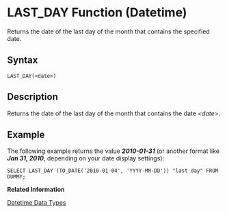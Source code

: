 <!-- loio20e23ede75191014a1c2e3271722de36 -->

# LAST\_DAY Function \(Datetime\)

Returns the date of the last day of the month that contains the specified date.



<a name="loio20e23ede75191014a1c2e3271722de36__sql_function_last_day_1sql_function_last_day_syntax"/>

## Syntax

```
LAST_DAY(<date>)
```



<a name="loio20e23ede75191014a1c2e3271722de36__sql_function_last_day_1sql_function_last_day_description"/>

## Description

Returns the date of the last day of the month that contains the date *<date\>*.



<a name="loio20e23ede75191014a1c2e3271722de36__sql_function_last_day_1sql_function_last_day_examples"/>

## Example

The following example returns the value ***2010-01-31*** \(or another format like ***Jan 31, 2010***, depending on your date display settings\):

```
SELECT LAST_DAY (TO_DATE('2010-01-04', 'YYYY-MM-DD')) "last day" FROM DUMMY;
```

**Related Information**  


[Datetime Data Types](../datetime-data-types-3f81ccc.md "Datetime data types are used to store date and time information.")

